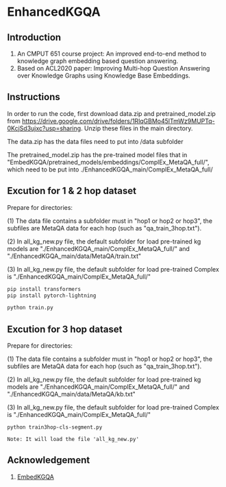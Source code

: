 # EnhancedKGQA

## Introduction
1. An CMPUT 651 course project: An improved end-to-end method to knowledge graph embedding based question answering.  
2. Based on ACL2020 paper: Improving Multi-hop Question Answering over Knowledge Graphs using Knowledge Base Embeddings.

## Instructions

In order to run the code, first download data.zip and pretrained_model.zip from https://drive.google.com/drive/folders/1RlqGBMo45lTmWz9MUPTq-0KcjSd3ujxc?usp=sharing. Unzip these files in the main directory.

The data.zip has the data files need to put into /data subfolder

The pretrained_model.zip has the pre-trained model files that in "EmbedKGQA/pretrained_models/embeddings/ComplEx_MetaQA_full/", which need to be put into ./EnhancedKGQA_main/ComplEx_MetaQA_full/
## Excution for 1 & 2 hop dataset
Prepare for directories: 

(1) The data file contains a subfolder must in "hop1 or hop2 or hop3", the subfiles are MetaQA data for each hop (such as "qa_train_3hop.txt").

(2) In all_kg_new.py file, the default subfolder for load pre-trained kg models are "./EnhancedKGQA_main/ComplEx_MetaQA_full/" and "./EnhancedKGQA_main/data/MetaQA/train.txt"

(3) In all_kg_new.py file, the default subfolder for load pre-trained Complex is "./EnhancedKGQA_main/ComplEx_MetaQA_full/"
```bash
pip install transformers
pip install pytorch-lightning

python train.py
```
## Excution for 3 hop dataset

Prepare for directories: 

(1) The data file contains a subfolder must in "hop1 or hop2 or hop3", the subfiles are MetaQA data for each hop (such as "qa_train_3hop.txt").

(2) In all_kg_new.py file, the default subfolder for load pre-trained kg models are "./EnhancedKGQA_main/ComplEx_MetaQA_full/" and "./EnhancedKGQA_main/data/MetaQA/kb.txt"

(3) In all_kg_new.py file, the default subfolder for load pre-trained Complex is "./EnhancedKGQA_main/ComplEx_MetaQA_full/"
```
python train3hop-cls-segment.py

Note: It will load the file 'all_kg_new.py'
```

## Acknowledgement
1. [EmbedKGQA](https://github.com/malllabiisc/EmbedKGQA)
